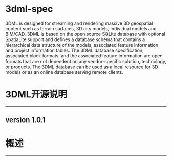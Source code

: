 # 3dml-spec
3DML is designed for streaming and rendering massive 3D geospatial content such as terrain surfaces, 3D city models, individual models and BIM/CAD. 3DML is based on the open source SQLite database with optional SpatiaLite support and defines a database schema that contains a hierarchical data structure of the models, associated feature information and project information tables. The 3DML database specification, associated block formats, and the associated feature information are open formats that are not dependent on any vendor-specific solution, technology, or products. The 3DML database can be used as a local resource for 3D models or as an online database serving remote clients.
# 3DML开源说明
-------
version 1.0.1
-------
# 概述
-------
